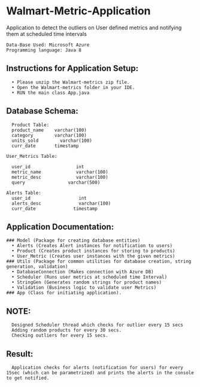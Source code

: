 # Walmart-Metric-Application
Application to detect the outliers on User defined metrics and notifying them at scheduled time intervals
```
Data-Base Used: Microsoft Azure
Programming language: Java 8
```

## Instructions for Application Setup:
```
  •	Please unzip the Walmart-metrics zip file.
  •	Open the Walmart-metrics folder in your IDE.
  •	RUN the main class App.java
  ```
  
## Database Schema:
```
  Product Table:
  product_name	  varchar(100) 
  category	      varchar(100)
  units_sold	    varchar(100)
  curr_date	      timestamp
  ```

```
User_Metrics Table:

  user_id	              int
  metric_name	          varchar(100)
  metric_desc	          varchar(100)
  query	               varchar(500)
```
```
Alerts Table:
  user_id	               int	
  alerts_desc	           varchar(100)
  curr_date	             timestamp
  ```

## Application Documentation:
    ### Model (Package for creating database entities)
      •	Alerts (Creates Alert instances for notification to users)
      •	Product (Creates product instances for storing to products)
      •	User_Metric (Creates user instances with the given metrics)
    ### Utils (Package for common utilities for database creation, string generation, validation)
      •	DatabaseConnection (Makes connection with Azure DB)
      •	Scheduler (Runs user metrics at scheduled time Interval)
      •	StringGen (Generates random strings for product names)
      •	Validation (Business logic to validate user Metrics)
    ### App (Class for initiating application).

## NOTE:
```
  Designed Scheduler thread which checks for outlier every 15 secs
  Adding random products for every 30 secs.
  Checking outliers for every 15 secs.
  ```

## Result:
```
  Application checks for alerts (notification for users) for every 15sec (which can be parametrized) and prints the alerts in the console to get notified.
  ```


